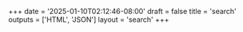 +++
date = '2025-01-10T02:12:46-08:00'
draft = false
title = 'search'
outputs = ['HTML', 'JSON']
layout = 'search'
+++
